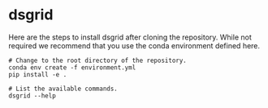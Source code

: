 # dsgrid
Here are the steps to install dsgrid after cloning the repository. While not
required we recommend that you use the conda environment defined here.

```
# Change to the root directory of the repository.
conda env create -f environment.yml
pip install -e .

# List the available commands.
dsgrid --help
```
